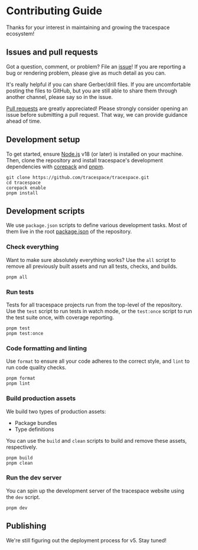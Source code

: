 # Contributing Guide

Thanks for your interest in maintaining and growing the tracespace ecosystem!

## Issues and pull requests

Got a question, comment, or problem? File an [issue][]! If you are reporting a bug or rendering problem, please give as much detail as you can.

It's really helpful if you can share Gerber/drill files. If you are uncomfortable posting the files to GitHub, but you are still able to share them through another channel, please say so in the issue.

[Pull requests][] are greatly appreciated! Please strongly consider opening an issue before submitting a pull request. That way, we can provide guidance ahead of time.

[issue]: https://github.com/tracespace/tracespace/issues
[pull requests]: https://github.com/tracespace/tracespace/pulls

## Development setup

To get started, ensure [Node.js][] v18 (or later) is installed on your machine. Then, clone the repository and install tracespace's development dependencies with [corepack][] and [pnpm][].

```shell
git clone https://github.com/tracespace/tracespace.git
cd tracespace
corepack enable
pnpm install
```

[monorepo]: https://github.com/babel/babel/blob/main/doc/design/monorepo.md
[node.js]: https://nodejs.org
[corepack]: https://nodejs.org/dist/latest-v18.x/docs/api/corepack.html
[pnpm]: https://pnpm.io/

## Development scripts

We use `package.json` scripts to define various development tasks. Most of them live in the root [package.json](./package.json) of the repository.

### Check everything

Want to make sure absolutely everything works? Use the `all` script to remove all previously built assets and run all tests, checks, and builds.

```shell
pnpm all
```

### Run tests

Tests for all tracespace projects run from the top-level of the repository. Use the `test` script to run tests in watch mode, or the `test:once` script to run the test suite once, with coverage reporting.

```shell
pnpm test
pnpm test:once
```

### Code formatting and linting

Use `format` to ensure all your code adheres to the correct style, and `lint` to run code quality checks.

```shell
pnpm format
pnpm lint
```

### Build production assets

We build two types of production assets:

- Package bundles
- Type definitions

You can use the `build` and `clean` scripts to build and remove these assets, respectively.

```shell
pnpm build
pnpm clean
```

### Run the dev server

You can spin up the development server of the tracespace website using the `dev` script.

```shell
pnpm dev
```

## Publishing

We're still figuring out the deployment process for v5. Stay tuned!
